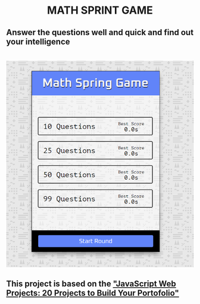 <h1 align='center'><strong> MATH SPRINT GAME </strong></h1>

## Answer the questions well and quick and find out your intelligence

#

#

![alt cover](cover.png)

## This project is based on the ["JavaScript Web Projects: 20 Projects to Build Your Portofolio"](https://www.udemy.com/course/javascript-web-projects-to-build-your-portfolio-resume/)
